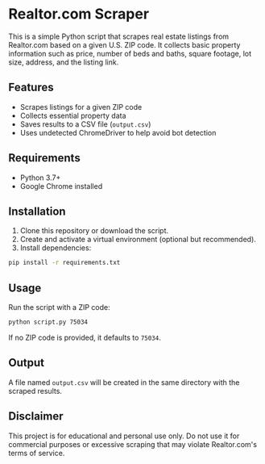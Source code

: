 # Realtor.com Scraper

This is a simple Python script that scrapes real estate listings from Realtor.com based on a given U.S. ZIP code. It collects basic property information such as price, number of beds and baths, square footage, lot size, address, and the listing link.

## Features

* Scrapes listings for a given ZIP code
* Collects essential property data
* Saves results to a CSV file (`output.csv`)
* Uses undetected ChromeDriver to help avoid bot detection

## Requirements

* Python 3.7+
* Google Chrome installed

## Installation

1. Clone this repository or download the script.
2. Create and activate a virtual environment (optional but recommended).
3. Install dependencies:

```bash
pip install -r requirements.txt
```

## Usage

Run the script with a ZIP code:

```bash
python script.py 75034
```

If no ZIP code is provided, it defaults to `75034`.

## Output

A file named `output.csv` will be created in the same directory with the scraped results.

## Disclaimer

This project is for educational and personal use only. Do not use it for commercial purposes or excessive scraping that may violate Realtor.com's terms of service.
